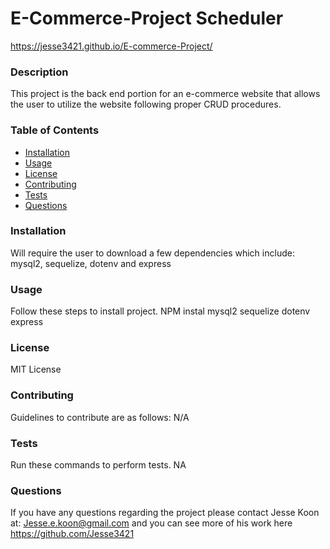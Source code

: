 # E-Commerce-Project Scheduler  
  https://jesse3421.github.io/E-commerce-Project/
  ### Description
  This project is the back end portion for an e-commerce website that allows the user to utilize the website following proper CRUD procedures. 
  ### Table of Contents 
  * [Installation](#installation)
  * [Usage](#usage)
  * [License](#license)
  * [Contributing](#contributing)
  * [Tests](#tests)
  * [Questions](#questions)
  ### Installation
  Will require the user to download a few dependencies which include: mysql2, sequelize, dotenv and express
  ### Usage 
  Follow these steps to install project. NPM instal mysql2 sequelize dotenv express
  ### License 
  MIT License
  ### Contributing
  Guidelines to contribute are as follows: N/A
  ### Tests 
  Run these commands to perform tests. NA
  ### Questions 
  If you have any questions regarding the project please contact Jesse Koon at: Jesse.e.koon@gmail.com and you can see more of his work here https://github.com/Jesse3421


